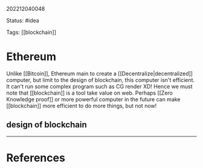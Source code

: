 202212040048

Status: #idea

Tags: [[blockchain]]

# Ethereum

Unlike [[Bitcoin]], Ethereum main to create a [[Decentralize|decentralized]] computer, but limit to the design of blockchain, this computer isn't efficient. It can't run some complex program such as CG render XD!
Hence we must note that [[blockchain]] is a tool take value on web. Perhaps [[Zero Knowledge proof]] or more powerful computer in the future can make [[blockchain]] more efficient to do more things, but not now!

## design of blockchain



---
# References